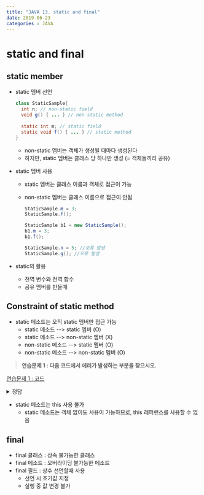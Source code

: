 ```yaml
---
title: "JAVA 13. static and final"
date: 2019-06-23
categories : JAVA
---
```


# static and final

## static member
* static 멤버 선언

  ~~~java
  class StaticSample{
    int n; // non-static field
    void g() { ... } // non-static method
    
    static int m; // static field
    static void f() { ... } // static method
  }
  ~~~
  
  * non-static 멤버는 객체가 생성될 때마다 생성된다
  * 하지만, static 멤버는 클래스 당 하나만 생성 (= 객체들끼리 공유)

* static 멤버 사용
  * static 멤버는 클래스 이름과 객체로 접근이 가능
  * non-static 멤버는 클래스 이름으로 접근이 안됨
  
    ~~~java
    StaticSample.m = 3;
    StaticSample.f();
    
    StaticSample b1 = new StaticSample();
    b1.m = 3;
    b1.f();
    
    StaticSample.n = 5; //오류 발생
    StaticSample.g(); //오류 발생
    ~~~
    
* static의 활용
  * 전역 변수와 전역 함수
  * 공유 멤버를 만들때
  
## Constraint of static method

* static 메소드는 오직 static 멤버만 접근 가능
  * static 메소드 --> static 멤버 (O)
  * static 메소드 --> non-static 멤버 (X)
  * non-static 메소드 --> static 멤버 (O)
  * non-static 메소드 --> non-static 멤버 (O)
  
> **연습문제 1 : 다음 코드에서 에러가 발생하는 부분을 찾으시오.**

[연습문제 1 : 코드](https://github.com/DetegiCE/JavaStudy/blob/master/chapter4/StaticMethod.java)

<details><summary>정답</summary>
  
{% highlight text %}
s1함수 : static 메소드의 non-static 필드 접근 불가
s2함수 : static 메소드의 non-static 메소드 접근 불가
{% endhighlight %}

</details>

* static 메소드는 this 사용 불가
  * static 메소드는 객체 없이도 사용이 가능하므로, this 레퍼런스를 사용할 수 없음
  

## final

* final 클래스 : 상속 불가능한 클래스
* final 메소드 : 오버라이딩 불가능한 메소드
* final 필드 : 상수 선언할때 사용
  * 선언 시 초기값 지정
  * 실행 중 값 변경 불가
  
